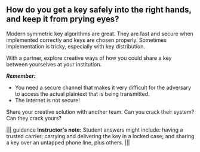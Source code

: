 ## How do you get a key safely into the right hands, and keep it from prying eyes? ##

Modern symmetric key algorithms are great. They are fast and secure when implemented correctly and keys are chosen properly. Sometimes implementation is tricky, especially with key distribution.

With a partner, explore creative ways of how you could share a key between yourselves at your institution.

***Remember:*** 
-  You need a secure channel that makes it very difficult for the adversary to access the actual plaintext that is being transmitted.
-  The Internet is not secure!

Share your creative solution with another team.  Can you crack their system?  Can they crack yours?

||| guidance
**Instructor's note:** Student answers might include: having a trusted carrier;  carrying and delivering the key in a locked case; and sharing a key over an untapped phone line, plus others.
|||
